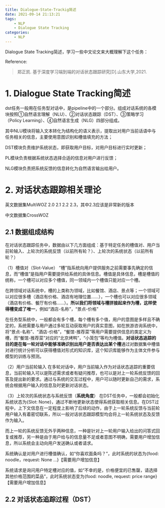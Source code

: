 ```yaml
---
title: Dialogue-State-Trackig简述
date: 2021-09-14 21:13:21
tags:
    - NLP
    - Dialogue State Tracking
categories:
	- NLP
---
```



Dialogue State Tracking简述，学习一些中文论文来大概理解下这个任务：

Reference:
> 郑正凯. 基于深度学习端到端的对话状态跟踪研究[D].山东大学,2021.

<!--more-->

# 1. Dialogue State Tracking简述

dst任务一般用在任务型对话中，是pipeline中的一个部分。组成对话系统的各模块按照①自然语言理解（NLU）、②对话状态跟踪（DST）、③策略学习（Policy Learning）、④自然语言生成（NLG）四部分组成。

其中NLU模块将输入文本转化为结构化的语义表示，提取出对用户当前话语中与任务相关的信息，主要使用意图识别和槽值填充的方法；

DST模块负责维护系统状态，即获取用户目标，对用户目标进行实时更新；

PL模块负责根据系统状态选择合适的信息对用户进行反馈；

NLG模块负责把系统反馈的信息转化为自然语言输出给用户。


# 2. 对话状态跟踪相关理论

英文数据集MultiWOZ 2.0 2.1 2.2 2.3，其中2.3应该是非常新的版本

中文数据集CrossWOZ

## 2.1 数据组成结构

在对话状态跟踪任务中，数据由以下几方面组成：基于特定任务的槽值对、用户当前轮输入、上轮次的系统反馈（以前所有轮？）、上轮次的系统状态（以前所有轮？）

（1）槽值对（Slot-Value）
“槽”指系统向用户提供服务之前需要事先确定的信息，而“槽值”是指用户需要提供给系统的具体信息。槽值是具体信息，槽是槽值的统称，一个槽可以对应多个槽值，同一领域内一个槽值只能对应一个槽。

在跨领域对话系统中，槽的上类称为领域，比如餐馆、酒店、景点等；一个领域可以对应很多槽（酒店有价格、酒店有地理位置……），一个槽也可以对应很多领域（酒店有价格、餐厅有价格……）。**所以我们将领域与槽拼接起来作为槽，这样使得槽变成了唯一**，例如“酒店-名称”，“景点-价格”

在任务型系统中，一般都会有多个槽，每个槽有多个值，用户的意图是多样且不确定的，系统需要与用户通过多轮互动获取用户的真实意图，如在旅游咨询系统中，将“景点-名称”、“酒店-价格”，“餐馆-推荐菜”等用户需要提供信息的类定义为槽，而“餐馆-推荐菜”对应的“北京烤鸭”，“小笼包”等均为槽值。**对话状态追踪的目的是在每一轮对话中能够准确识别出用户是否表达出某个槽**通过对数据集中槽值对进行统计分析可以获得槽值对形式的知识库，这个知识库能够作为主体文件参与模型的训练与预测。

（2）用户当前轮输入
在多轮对话中，用户当前输入作为对话状态追踪的重要信息，当前轮输入可以是陈述需求或者有疑问推荐，也可以是对上一轮系统反馈的回答及提出新的要求。通过与系统的交互过程中，用户可以随时更新自己的需求，系统会根据用户输入的信息及时更新对话状态。

（3）上轮次的系统状态与系统反馈（**系统角度**）
在DST任务中，一般都会初始化系统状态为{Slot: None}，通过不断地更新状态使得系统获取相关信息。在DST过程中，上下文信息在一定程度上影响了后续的动作，由于上一轮系统反馈与当前轮用户输入有着密切联系，所以一般对话状态跟踪模型均会将上一轮系统状态及反馈作为输入。

而上一轮的系统反馈无外乎两种信息，一种是针对上一轮用户输入给出的问答式回复或推荐，另一种是由于用户给与的信息量不足或者意图不明确，需要用户增加信息，所以系统会主动向用户发送确认或者请求。

系统确认是对用户进行槽值确认，如“你喜欢面条吗？”，此时系统的状态为{food: noodle，request: None ...}【需要用户增加信息】

系统请求是询问用户特定槽对应的值，如“不幸的是，价格便宜的已售罄，请选择其他价格范围的菜品”，此时系统状态变为{food: noodle, request: price range}【需要用户增加信息】

## 2.2 对话状态追踪过程（DST）
